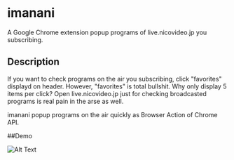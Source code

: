 imanani
====

A Google Chrome extension popup programs of live.nicovideo.jp you subscribing.

## Description

If you want to check programs on the air you subscribing, click "favorites" displayd on header. However, "favorites" is total bullshit. Why only display 5 items per click? Open live.nicovideo.jp just for checking broadcasted programs is real pain in the arse as well.

imanani popup programs on the air quickly as Browser Action of Chrome API.

##Demo

![Alt Text](http://s2.gazo.cc/up/38254.png)
